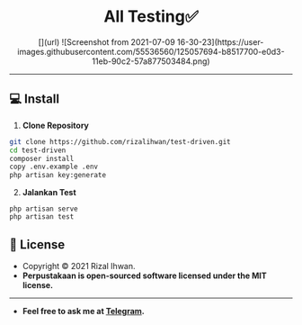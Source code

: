 <h1 align="center">All Testing✅</h1>

<center>
[](url)
![Screenshot from 2021-07-09 16-30-23](https://user-images.githubusercontent.com/55536560/125057694-b8517700-e0d3-11eb-90c2-57a877503484.png)
</center>

------------

## 💻 Install

1. **Clone Repository**
```bash
git clone https://github.com/rizalihwan/test-driven.git
cd test-driven
composer install
copy .env.example .env
php artisan key:generate
```

2. **Jalankan Test**
```command
php artisan serve
php artisan test
```

## 📝 License
- Copyright © 2021 Rizal Ihwan.
- **Perpustakaan is open-sourced software licensed under the MIT license.**

------------

- **Feel free to ask me at [Telegram](https://t.me/ihw_me/).**

